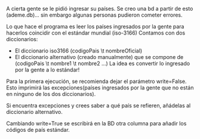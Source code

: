 A cierta gente se le pidió ingresar su países.
Se creo una bd a partir de esto (ademe.db)... sin embargo algunas personas pudieron cometer errores.

Lo que hace el programa es leer los países ingresados por la gente para hacerlos coincidir con el estándar mundial (iso-3166)
Contamos con dos diccionarios:
- El diccionario iso3166 (codigoPais \t nombreOficial)
- El diccionario alternativo (creado manualmente) que se compone de (codigoPais \t nombre1 \t nombre2 ...)
La idea es convertir lo ingresado por la gente a lo estándar!

Para la primera ejecución, se recomienda dejar el parámetro  write=False. Esto imprimirá las excepciones(países ingresados por la gente que no están en ninguno de los dos diccionarios).

Si encuentra excepciones y crees saber a qué país se refieren, añádelas al diccionario alternativo.

Cambiando write=True se escribirá en la BD otra columna para añadir los códigos de país estándar.
